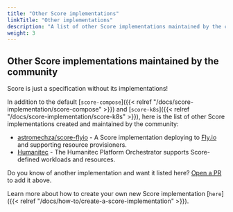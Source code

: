 ```yaml
---
title: "Other Score implementations"
linkTitle: "Other implementations"
description: "A list of other Score implementations maintained by the community"
weight: 3
---
```


## Other Score implementations maintained by the community

Score is just a specification without its implementations!

In addition to the default [`score-compose`]({{< relref "/docs/score-implementation/score-compose" >}}) and [`score-k8s`]({{< relref "/docs/score-implementation/score-k8s" >}}), here is the list of other Score implementations created and maintained by the community:

- [astromechza/score-flyio](https://github.com/astromechza/score-flyio) - A Score implementation deploying to [Fly.io](https://fly.io/) and supporting resource provisioners.
- [Humanitec](https://humanitec.com/products/score) - The Humanitec Platform Orchestrator supports Score-defined workloads and resources.

Do you know of another implementation and want it listed here? [Open a PR](https://github.com/score-spec/docs/edit/main/content/en/docs/score%20implementation/other-implementations.md) to add it above.

Learn more about how to create your own new Score implementation [`here`]({{< relref "/docs/how-to/create-a-score-implementation" >}}).
